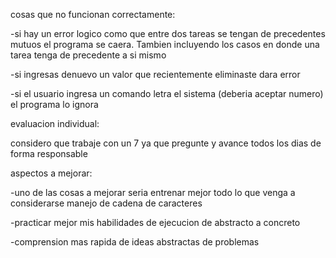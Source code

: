 cosas que no funcionan correctamente:

-si hay un error logico como que entre dos tareas se tengan de precedentes mutuos el programa se caera. Tambien incluyendo los casos en donde una tarea tenga de precedente a si mismo


-si ingresas denuevo un valor que recientemente eliminaste dara error


-si el usuario ingresa un comando letra el sistema (deberia aceptar numero) el programa lo ignora








evaluacion individual: 

considero que trabaje con un 7 ya que pregunte y avance todos los dias de forma responsable


aspectos a mejorar: 

-uno de las cosas a mejorar seria entrenar mejor todo lo que venga a considerarse manejo de cadena de caracteres

-practicar mejor mis habilidades de ejecucion de abstracto a concreto

-comprension mas rapida de ideas abstractas de problemas